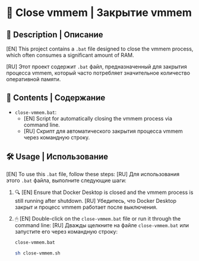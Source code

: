 # 🚀 Close vmmem | Закрытие vmmem

## 📝 Description | Описание

[EN] This project contains a `.bat` file designed to close the vmmem process, which often consumes a significant amount of RAM.

[RU] Этот проект содержит `.bat` файл, предназначенный для закрытия процесса vmmem, который часто потребляет значительное количество оперативной памяти.

## 📂 Contents | Содержание

- `close-vmmem.bat`: 
  - [EN] Script for automatically closing the vmmem process via command line.
  - [RU] Скрипт для автоматического закрытия процесса vmmem через командную строку.

## 🛠 Usage | Использование

[EN] To use this `.bat` file, follow these steps:
[RU] Для использования этого `.bat` файла, выполните следующие шаги:

1. 🔍 [EN] Ensure that Docker Desktop is closed and the vmmem process is still running after shutdown.
   [RU] Убедитесь, что Docker Desktop закрыт и процесс vmmem работает после выключения.

2. 🖱 [EN] Double-click on the `close-vmmem.bat` file or run it through the command line:
   [RU] Дважды щелкните на файле `close-vmmem.bat` или запустите его через командную строку:

   ```bash
   close-vmmem.bat
   ```
   ```bash
   sh close-vmmem.sh
   ```
